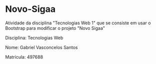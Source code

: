 # Novo-Sigaa
Atividade da disciplina "Tecnologias Web 1" que se consiste em usar o Bootstrap para modificar o projeto "Novo Sigaa"

Disciplina: Tecnologias Web

Nome: Gabriel Vasconcelos Santos

Matrícula: 497688
